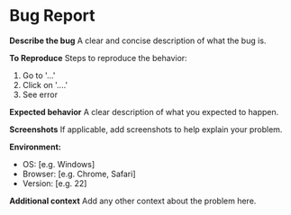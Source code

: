 # Bug Report

**Describe the bug**
A clear and concise description of what the bug is.

**To Reproduce**
Steps to reproduce the behavior:

1. Go to '...'
2. Click on '....'
3. See error

**Expected behavior**
A clear description of what you expected to happen.

**Screenshots**
If applicable, add screenshots to help explain your problem.

**Environment:**

- OS: [e.g. Windows]
- Browser: [e.g. Chrome, Safari]
- Version: [e.g. 22]

**Additional context**
Add any other context about the problem here.
